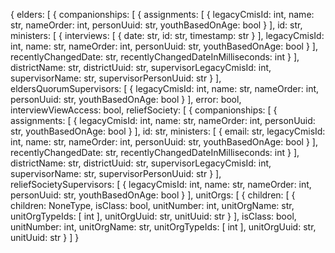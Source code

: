 {
  elders: [
    {
      companionships: [
        {
          assignments: [
            {
              legacyCmisId: int,
              name: str,
              nameOrder: int,
              personUuid: str,
              youthBasedOnAge: bool
            }
          ],
          id: str,
          ministers: [
            {
              interviews: [
                {
                  date: str,
                  id: str,
                  timestamp: str
                }
              ],
              legacyCmisId: int,
              name: str,
              nameOrder: int,
              personUuid: str,
              youthBasedOnAge: bool
            }
          ],
          recentlyChangedDate: str,
          recentlyChangedDateInMilliseconds: int
        }
      ],
      districtName: str,
      districtUuid: str,
      supervisorLegacyCmisId: int,
      supervisorName: str,
      supervisorPersonUuid: str
    }
  ],
  eldersQuorumSupervisors: [
    {
      legacyCmisId: int,
      name: str,
      nameOrder: int,
      personUuid: str,
      youthBasedOnAge: bool
    }
  ],
  error: bool,
  interviewViewAccess: bool,
  reliefSociety: [
    {
      companionships: [
        {
          assignments: [
            {
              legacyCmisId: int,
              name: str,
              nameOrder: int,
              personUuid: str,
              youthBasedOnAge: bool
            }
          ],
          id: str,
          ministers: [
            {
              email: str,
              legacyCmisId: int,
              name: str,
              nameOrder: int,
              personUuid: str,
              youthBasedOnAge: bool
            }
          ],
          recentlyChangedDate: str,
          recentlyChangedDateInMilliseconds: int
        }
      ],
      districtName: str,
      districtUuid: str,
      supervisorLegacyCmisId: int,
      supervisorName: str,
      supervisorPersonUuid: str
    }
  ],
  reliefSocietySupervisors: [
    {
      legacyCmisId: int,
      name: str,
      nameOrder: int,
      personUuid: str,
      youthBasedOnAge: bool
    }
  ],
  unitOrgs: [
    {
      children: [
        {
          children: NoneType,
          isClass: bool,
          unitNumber: int,
          unitOrgName: str,
          unitOrgTypeIds: [
            int
          ],
          unitOrgUuid: str,
          unitUuid: str
        }
      ],
      isClass: bool,
      unitNumber: int,
      unitOrgName: str,
      unitOrgTypeIds: [
        int
      ],
      unitOrgUuid: str,
      unitUuid: str
    }
  ]
}